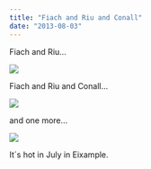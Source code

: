 ```yaml
---
title: "Fiach and Riu and Conall"
date: "2013-08-03"
---
```


Fiach and Riu…

![](images/tumblr_inline_mqwae2JxaW1qz4rgp.jpg)

Fiach and Riu and Conall…

![](images/tumblr_inline_mqwag6tgrE1qz4rgp.jpg)

and one more…

![](images/tumblr_inline_mqwah7bJMv1qz4rgp.jpg)

It´s hot in July in Eixample.
